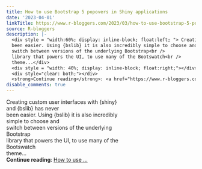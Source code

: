 ```yaml
---
title: How to use Bootstrap 5 popovers in Shiny applications
date: '2023-04-01'
linkTitle: https://www.r-bloggers.com/2023/03/how-to-use-bootstrap-5-popovers-in-shiny-applications/
source: R-bloggers
description: |-
  <div style = "width:60%; display: inline-block; float:left; "> Creating custom user interfaces with {shiny} and {bslib} has never<br />
  been easier. Using {bslib} it is also incredibly simple to choose and<br />
  switch between versions of the underlying Bootstrap<br />
  library that powers the UI, to use many of the Bootswatch<br />
  theme...</div>
  <div style = "width: 40%; display: inline-block; float:right;"></div>
  <div style="clear: both;"></div>
  <strong>Continue reading</strong>: <a href="https://www.r-bloggers.com/2023/03/how-to-use-bootstrap-5-popovers-in-shiny-applications/">How to use ...
disable_comments: true
---
```

<div style = "width:60%; display: inline-block; float:left; "> Creating custom user interfaces with {shiny} and {bslib} has never<br />
been easier. Using {bslib} it is also incredibly simple to choose and<br />
switch between versions of the underlying Bootstrap<br />
library that powers the UI, to use many of the Bootswatch<br />
theme...</div>
<div style = "width: 40%; display: inline-block; float:right;"></div>
<div style="clear: both;"></div>
<strong>Continue reading</strong>: <a href="https://www.r-bloggers.com/2023/03/how-to-use-bootstrap-5-popovers-in-shiny-applications/">How to use ...